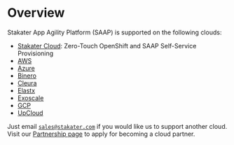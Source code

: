 # Overview

Stakater App Agility Platform (SAAP) is supported on the following clouds:

* [Stakater Cloud](./stakater-cloud.md): Zero-Touch OpenShift and SAAP Self-Service Provisioning
* [AWS](./aws.md)
* [Azure](./azure.md)
* [Binero](./binero.md)
* [Cleura](./cleura.md)
* [Elastx](./elastx.md)
* [Exoscale](./exoscale.md)
* [GCP](./gcp.md)
* [UpCloud](./upcloud.md)

Just email [`sales@stakater.com`](mailto:sales@stakater.com) if you would like us to support another cloud. Visit our [Partnership page](https://www.stakater.com/partnership) to apply for becoming a cloud partner.
